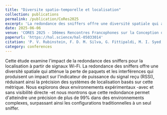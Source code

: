 ```yaml
---
title: "Diversite spatio-temporelle et localisation"
collection: publications
permalink: /publication/CoRes2025
excerpt: 'La redondance des sniffers offre une diversité spatiale qui atténue la perte de paquets et les interférences qui produisent un impact sur l'indicateur de puissance du signal reçu (RSSI), réduisant ainsi la précision des systèmes de localisation basés sur cette métrique.'
date: 2025-06-06
venue: 'CORES 2025 - 10èmes Rencontres Francophones sur la Conception de Protocoles, l'Evaluation de Performances et l'Expérimentation des Réseaux de Communication'
paperurl: 'https://hal.science/hal-05033014'
citation: 'P. V. Rubinstein, F. D. M. Silva, G. Fittipaldi, M. I. Syed, R. S. Couto, et al.. Diversité spatio-temporelle et localisation. CORES 2025 - 10èmes Rencontres Francophones sur la Conception de Protocoles, l'Evaluation de Performances et l'Expérimentation des Réseaux de Communication, Jun 2025, Saint Valéry-sur-Somme, France. ⟨hal-05033014⟩'
category: conferences
---
```


Cette étude examine l'impact de la redondance des sniffers pour la localisation à partir de signaux Wi-Fi. La redondance des sniffers offre une diversité spatiale qui atténue la perte de paquets et les interférences qui produisent un impact sur l'indicateur de puissance du signal reçu (RSSI), réduisant ainsi la précision des systèmes de localisation basés sur cette métrique. Nous explorons deux environnements expérimentaux -avec et sans visibilité directe -et nous montrons que cette redondance permet d'atteindre une précision de plus de 99% dans des environnements complexes, surpassant ainsi les configurations traditionnelles à un seul sniffer.
